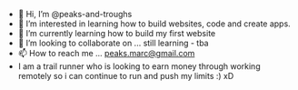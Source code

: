 - 👋 Hi, I’m @peaks-and-troughs
- 👀 I’m interested in learning how to build websites, code and create apps. 
- 🌱 I’m currently learning how to build my first website
- 💞️ I’m looking to collaborate on ... still learning - tba 
- 📫 How to reach me ... peaks.marc@gmail.com
- I am a trail runner who is looking to earn money through working remotely so i can continue to run and push my limits :) xD 

<!---
I am a trail runner who is looking to earn money through working remotely so i can continue to run and push my limits :) xD 
--->

